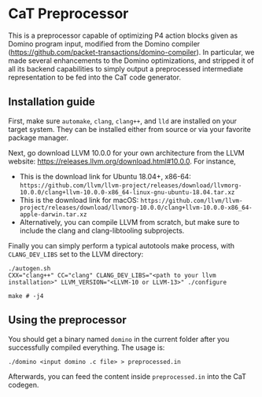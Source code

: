 
# CaT Preprocessor

This is a preprocessor capable of optimizing P4 action blocks given as Domino program input, modified from the Domino compiler (https://github.com/packet-transactions/domino-compiler). In particular, we made several enhancements to the Domino optimizations, and stripped it of all its backend capabilities to simply output a preprocessed intermediate representation to be fed into the CaT code generator.

## Installation guide

First, make sure `automake`, `clang`, `clang++`, and `lld` are installed on your target system. They can be installed either from source or via your favorite package manager.


Next, go download LLVM 10.0.0 for your own architecture from the LLVM website: https://releases.llvm.org/download.html#10.0.0. For instance, 
 - This is the download link for Ubuntu 18.04+, x86-64: `https://github.com/llvm/llvm-project/releases/download/llvmorg-10.0.0/clang+llvm-10.0.0-x86_64-linux-gnu-ubuntu-18.04.tar.xz`
 - This is the download link for macOS: `https://github.com/llvm/llvm-project/releases/download/llvmorg-10.0.0/clang+llvm-10.0.0-x86_64-apple-darwin.tar.xz`
 - Alternatively, you can compile LLVM from scratch, but make sure to include the clang and clang-libtooling subprojects.


Finally you can simply perform a typical autotools make process, with `CLANG_DEV_LIBS` set to the LLVM directory:
```
./autogen.sh
CXX="clang++" CC="clang" CLANG_DEV_LIBS="<path to your llvm installation>" LLVM_VERSION="<LLVM-10 or LLVM-13>" ./configure 

make # -j4
```

## Using the preprocessor

You should get a binary named `domino` in the current folder after you successfully compiled everything. The usage is:
```
./domino <input domino .c file> > preprocessed.in
```

Afterwards, you can feed the content inside `preprocessed.in` into the CaT codegen.






